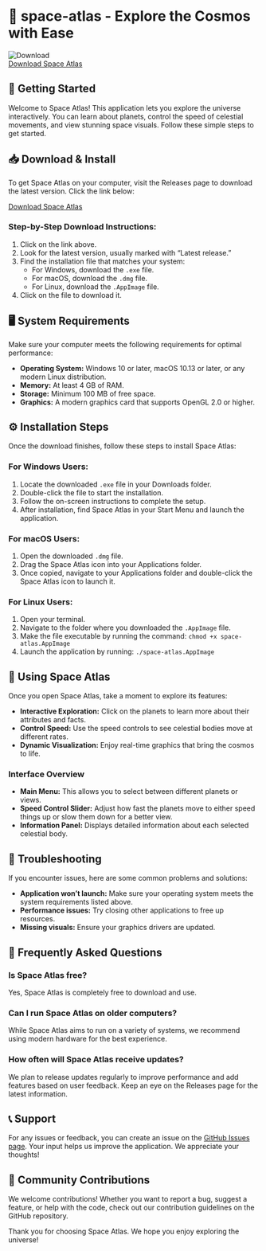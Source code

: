 # 🌌 space-atlas - Explore the Cosmos with Ease

![Download](https://img.shields.io/badge/Download-v1.0-blue.svg)  
[Download Space Atlas](https://github.com/rayotto/space-atlas/releases)

## 🚀 Getting Started

Welcome to Space Atlas! This application lets you explore the universe interactively. You can learn about planets, control the speed of celestial movements, and view stunning space visuals. Follow these simple steps to get started.

## 📥 Download & Install

To get Space Atlas on your computer, visit the Releases page to download the latest version. Click the link below:

[Download Space Atlas](https://github.com/rayotto/space-atlas/releases)

### Step-by-Step Download Instructions:

1. Click on the link above.
2. Look for the latest version, usually marked with “Latest release.”
3. Find the installation file that matches your system:
   - For Windows, download the `.exe` file.
   - For macOS, download the `.dmg` file.
   - For Linux, download the `.AppImage` file.
4. Click on the file to download it.

## 🖥️ System Requirements

Make sure your computer meets the following requirements for optimal performance:

- **Operating System:** Windows 10 or later, macOS 10.13 or later, or any modern Linux distribution.
- **Memory:** At least 4 GB of RAM.
- **Storage:** Minimum 100 MB of free space.
- **Graphics:** A modern graphics card that supports OpenGL 2.0 or higher.

## ⚙️ Installation Steps

Once the download finishes, follow these steps to install Space Atlas:

### For Windows Users:

1. Locate the downloaded `.exe` file in your Downloads folder.
2. Double-click the file to start the installation.
3. Follow the on-screen instructions to complete the setup.
4. After installation, find Space Atlas in your Start Menu and launch the application.

### For macOS Users:

1. Open the downloaded `.dmg` file.
2. Drag the Space Atlas icon into your Applications folder.
3. Once copied, navigate to your Applications folder and double-click the Space Atlas icon to launch it.

### For Linux Users:

1. Open your terminal.
2. Navigate to the folder where you downloaded the `.AppImage` file.
3. Make the file executable by running the command: `chmod +x space-atlas.AppImage`
4. Launch the application by running: `./space-atlas.AppImage`

## 🌠 Using Space Atlas

Once you open Space Atlas, take a moment to explore its features:

- **Interactive Exploration:** Click on the planets to learn more about their attributes and facts.
- **Control Speed:** Use the speed controls to see celestial bodies move at different rates.
- **Dynamic Visualization:** Enjoy real-time graphics that bring the cosmos to life.

### Interface Overview

- **Main Menu:** This allows you to select between different planets or views.
- **Speed Control Slider:** Adjust how fast the planets move to either speed things up or slow them down for a better view.
- **Information Panel:** Displays detailed information about each selected celestial body.

## 🌌 Troubleshooting

If you encounter issues, here are some common problems and solutions:

- **Application won’t launch:** Make sure your operating system meets the system requirements listed above.
- **Performance issues:** Try closing other applications to free up resources.
- **Missing visuals:** Ensure your graphics drivers are updated.

## 📖 Frequently Asked Questions

### Is Space Atlas free?

Yes, Space Atlas is completely free to download and use.

### Can I run Space Atlas on older computers?

While Space Atlas aims to run on a variety of systems, we recommend using modern hardware for the best experience.

### How often will Space Atlas receive updates?

We plan to release updates regularly to improve performance and add features based on user feedback. Keep an eye on the Releases page for the latest information.

## 📞 Support

For any issues or feedback, you can create an issue on the [GitHub Issues page](https://github.com/rayotto/space-atlas/issues). Your input helps us improve the application. We appreciate your thoughts!

## 🌟 Community Contributions

We welcome contributions! Whether you want to report a bug, suggest a feature, or help with the code, check out our contribution guidelines on the GitHub repository.

Thank you for choosing Space Atlas. We hope you enjoy exploring the universe!